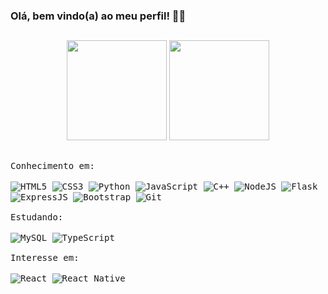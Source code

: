 ### Olá, bem vindo(a) ao meu perfil! 👋😄

##

<div style="display: inline_block;" align="center">
  <img height="160em" src="https://github-readme-stats.vercel.app/api?username=xxtheus&show_icons=true&theme=vision-friendly-dark&include_all_commits=true&count_private=true&border_radius=22"/>
  <img height="160em" src="https://github-readme-stats.vercel.app/api/top-langs/?username=xxtheus&layout=compact&langs_count=7&theme=vision-friendly-dark&border_radius=16"/>
</div>

##

<div style="display: block;">
 <kbd align="center">
  <kbd>Conhecimento em:</kbd>
    <br/>
    <br/>
      <img align="center" alt="HTML5" src="https://img.shields.io/badge/HTML5-E34F26?style=for-the-badge&logo=html5&logoColor=white"/>
      <img align="center" alt="CSS3" src="https://img.shields.io/badge/CSS3-1572B6?style=for-the-badge&logo=css3&logoColor=white"/>
      <img align="center" alt="Python" src="https://img.shields.io/badge/Python-14354C?style=for-the-badge&logo=python&logoColor=white"/>
      <img align="center" alt="JavaScript" src="https://img.shields.io/badge/JavaScript-323330?style=for-the-badge&logo=javascript&logoColor=F7DF1E"/>
      <img align="center" alt="C++" src="https://img.shields.io/badge/C%2B%2B-00599C?style=for-the-badge&logo=c%2B%2B&logoColor=white"/>
      <img align="center" alt="NodeJS" src="https://img.shields.io/badge/Node.js-43853D?style=for-the-badge&logo=node.js&logoColor=white"/>
      <img align="center" alt="Flask" src="https://img.shields.io/badge/Flask-000000?style=for-the-badge&logo=flask&logoColor=white"/>
      <img align="center" alt="ExpressJS" src="https://img.shields.io/badge/Express.js-404D59?style=for-the-badge"/>
      <img align="center" alt="Bootstrap" src="https://img.shields.io/badge/Bootstrap-563D7C?style=for-the-badge&logo=bootstrap&logoColor=white"/>
      <img align="center" alt="Git" src="https://img.shields.io/badge/GIT-E44C30?style=for-the-badge&logo=git&logoColor=white"/>
    <br/>
    <br/>
  <kbd align="center">
  <kbd>Estudando:</kbd>
   <br/>
   <br/>
    <img align="center" alt="MySQL" src="https://img.shields.io/badge/MySQL-00000F?style=for-the-badge&logo=mysql&logoColor=white"/>
    <img align="center" alt="TypeScript" src="https://img.shields.io/badge/TypeScript-007ACC?style=for-the-badge&logo=typescript&logoColor=white"/>
   <br/>
   <br/>
  </kbd>
  <kbd align="center">
  <kbd>Interesse em:</kbd>
   <br/>
   <br/>
    <img align="center" alt="React" src="https://img.shields.io/badge/React-20232A?style=for-the-badge&logo=react&logoColor=61DAFB"/>
    <img align="center" alt="React Native" src="https://img.shields.io/badge/React_Native-20232A?style=for-the-badge&logo=react&logoColor=61DAFB"/>
   <br/>
   <br/>
  </kbd>
 </kbd>
<div/>
